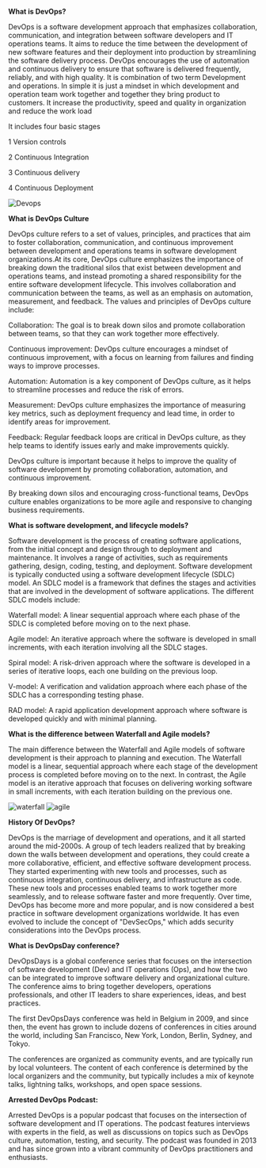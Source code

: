 **What is DevOps?**

DevOps is a software development approach that emphasizes collaboration, communication, and integration between software developers and IT operations teams.
It aims to reduce the time between the development of new software features and their deployment into production by streamlining the software delivery process. 
DevOps encourages the use of automation and continuous delivery to ensure that software is delivered frequently, reliably, and with high quality.
It is combination of two term Development and operations. In simple it is just a mindset in which development and operation team work together and together 
they bring product to customers. It increase the productivity, speed and quality  in organization and reduce the work load 

It includes four basic stages

1 Version controls

2 Continuous Integration

3 Continuous delivery

4 Continuous Deployment

![Devops](https://user-images.githubusercontent.com/109480362/226169902-20460c37-f3ee-4db7-acd0-64e1ffb1648f.jpg)



**What is DevOps Culture**

DevOps culture refers to a set of values, principles, and practices that aim to foster collaboration, communication, and continuous improvement between development 
and operations teams in software development organizations.At its core, DevOps culture emphasizes the importance of breaking down the traditional silos that exist 
between development and operations teams, and instead promoting a shared responsibility for the entire software development lifecycle. This involves collaboration and 
communication between the teams, as well as an emphasis on automation, measurement, and feedback.
The values and principles of DevOps culture include:

Collaboration: The goal is to break down silos and promote collaboration between teams, so that they can work together more effectively.

Continuous improvement: DevOps culture encourages a mindset of continuous improvement, with a focus on learning from failures and finding ways to improve processes.

Automation: Automation is a key component of DevOps culture, as it helps to streamline processes and reduce the risk of errors.

Measurement: DevOps culture emphasizes the importance of measuring key metrics, such as deployment frequency and lead time, in order to identify areas for improvement.

Feedback: Regular feedback loops are critical in DevOps culture, as they help teams to identify issues early and make improvements quickly.

DevOps culture is important because it helps to improve the quality of software development by promoting collaboration, automation, and continuous improvement. 

By breaking down silos and encouraging cross-functional teams, DevOps culture enables organizations to be more agile and responsive to changing business requirements.

**What is software development, and lifecycle models?**

Software development is the process of creating software applications, from the initial concept and design through to deployment and maintenance. 
It involves a range of activities, such as requirements gathering, design, coding, testing, and deployment.
Software development is typically conducted using a software development lifecycle (SDLC) model. An SDLC model is a framework that defines the stages and 
activities that are involved in the development of software applications. 
The different SDLC models include:

Waterfall model: A linear sequential approach where each phase of the SDLC is completed before moving on to the next phase.

Agile model: An iterative approach where the software is developed in small increments, with each iteration involving all the SDLC stages.

Spiral model: A risk-driven approach where the software is developed in a series of iterative loops, each one building on the previous loop.

V-model: A verification and validation approach where each phase of the SDLC has a corresponding testing phase.

RAD model: A rapid application development approach where software is developed quickly and with minimal planning.

**What is the difference between Waterfall and Agile models?**

The main difference between the Waterfall and Agile models of software development is their approach to planning and execution. 
The Waterfall model is a linear, sequential approach where each stage of the development process is completed before moving on to the next.
In contrast, the Agile model is an iterative approach that focuses on delivering working software in small increments, with each iteration 
building on the previous one.

![waterfall](https://user-images.githubusercontent.com/109480362/226170276-a58a5d9c-c803-4cc3-bd1c-5666e8961f6c.jpg)
![agile](https://user-images.githubusercontent.com/109480362/226170280-c109b68d-cd79-4265-9505-63e2122b0e47.jpg)

**History Of DevOps?**

DevOps is the marriage of development and operations, and it all started around the mid-2000s. A group of tech leaders realized that by 
breaking down the walls between development and operations, they could create a more collaborative, efficient, and effective software
development process.
They started experimenting with new tools and processes, such as continuous integration, continuous delivery, and infrastructure as code.
These new tools and processes enabled teams to work together more seamlessly, and to release software faster and more frequently.
Over time, DevOps has become more and more popular, and is now considered a best practice in software development organizations worldwide. 
It has even evolved to include the concept of "DevSecOps," which adds security considerations into the DevOps process.

**What is DevOpsDay conference?**

DevOpsDays is a global conference series that focuses on the intersection of software development (Dev) and IT operations (Ops), and how the two can be integrated
to improve software delivery and organizational culture. The conference aims to bring together developers, operations professionals, and other IT leaders to share 
experiences, ideas, and best practices.

The first DevOpsDays conference was held in Belgium in 2009, and since then, the event has grown to include dozens of conferences in cities around the world,
including San Francisco, New York, London, Berlin, Sydney, and Tokyo.

The conferences are organized as community events, and are typically run by local volunteers. The content of each conference is determined by the local organizers
and the community, but typically includes a mix of keynote talks, lightning talks, workshops, and open space sessions.

**Arrested DevOps Podcast:**

Arrested DevOps is a popular podcast that focuses on the intersection of software development and IT operations. The podcast features interviews with experts in 
the field, as well as discussions on topics such as DevOps culture, automation, testing, and security. The podcast was founded in 2013 and has since grown into a 
vibrant community of DevOps practitioners and enthusiasts.

